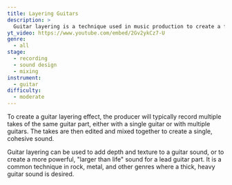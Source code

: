 ```yaml
---
title: Layering Guitars
description: >
  Guitar layering is a technique used in music production to create a fuller, more complex guitar sound by layering multiple recordings of the same or similar guitar parts on top of one another. This can be done using a single guitar recorded at different times, or by using multiple guitars played in unison.
yt_video: https://www.youtube.com/embed/2Gv2ykCz7-U
genre:
  - all
stage:
  - recording
  - sound design
  - mixing
instrument:
  - guitar
difficulty:
  - moderate
---
```

To create a guitar layering effect, the producer will typically record multiple takes of the same guitar part, either with a single guitar or with multiple guitars. The takes are then edited and mixed together to create a single, cohesive sound.

Guitar layering can be used to add depth and texture to a guitar sound, or to create a more powerful, "larger than life" sound for a lead guitar part. It is a common technique in rock, metal, and other genres where a thick, heavy guitar sound is desired.
